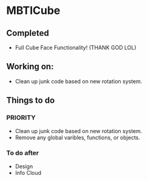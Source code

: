 # MBTICube

## Completed
  - Full Cube Face Functionality! (THANK GOD LOL)

## Working on: 
  - Clean up junk code based on new rotation system.
  


## Things to do

  ### PRIORITY
  - Clean up junk code based on new rotation system.
  - Remove any global varibles, functions, or objects.
  
  ### To do after
  - Design
  - Info Cloud
